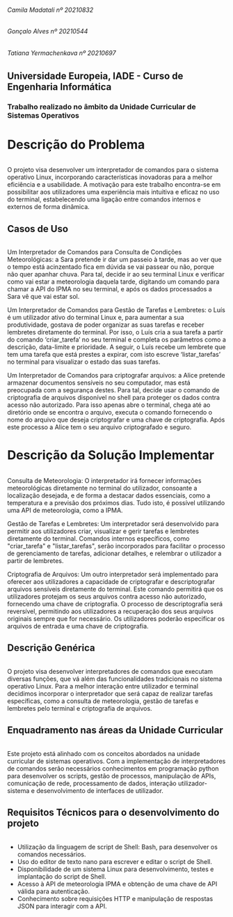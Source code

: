 ###### Camila Madatali nº 20210832
###### Gonçalo Alves nº 20210544
###### Tatiana Yermachenkava nº 20210697

## Universidade Europeia, IADE - Curso de Engenharia Informática

### Trabalho realizado no âmbito da Unidade Curricular de Sistemas Operativos



# Descrição do Problema

###### 
O projeto visa desenvolver um interpretador de comandos para o sistema operativo Linux, incorporando características inovadoras para a melhor eficiência e a usabilidade. A motivação para este trabalho encontra-se em possibilitar aos utilizadores uma experiência mais intuitiva e eficaz no uso do terminal, estabelecendo uma ligação entre comandos internos e externos de forma dinâmica.  

## Casos de Uso

###### 
Um Interpretador de Comandos para Consulta de Condições Meteorológicas: a Sara pretende ir dar um passeio à tarde, mas ao ver que o tempo está acinzentado fica em dúvida se vai passear ou não, porque não quer apanhar chuva. Para tal, decide ir ao seu terminal Linux e verificar como vai estar a meteorologia daquela tarde, digitando um comando para chamar a API do IPMA no seu terminal, e após os dados processados a Sara vê que vai estar sol.

Um Interpretador de Comandos para Gestão de Tarefas e Lembretes: o Luís é um utilizador ativo do terminal Linux e, para aumentar a sua produtividade, gostava de poder organizar as suas tarefas e receber lembretes diretamente do terminal. Por isso, o Luís cria a sua tarefa a partir do comando ‘criar_tarefa’ no seu terminal e completa os parâmetros como a descrição, data-limite e prioridade. A seguir, o Luís recebe um lembrete que tem uma tarefa que está prestes a expirar, com isto escreve ‘listar_tarefas’ no terminal para visualizar o estado das suas tarefas.

Um Interpretador de Comandos para criptografar arquivos: a Alice pretende armazenar documentos sensíveis no seu computador, mas está preocupada com a segurança destes. Para tal, decide usar o comando de criptografia de arquivos disponível no shell para proteger os dados contra acesso não autorizado. Para isso apenas abre o terminal, chega até ao diretório onde se encontra o arquivo, executa o comando fornecendo o nome do arquivo que deseja criptografar e uma chave de criptografia. Após este processo a Alice tem o seu arquivo criptografado e seguro.

# Descrição da Solução Implementar

######
Consulta de Meteorologia: O interpretador irá fornecer informações meteorológicas diretamente no terminal do utilizador, consoante a localização desejada, e de forma a destacar dados essenciais, como a temperatura e a previsão dos próximos dias. Tudo isto, é possível utilizando uma API de meteorologia, como a IPMA.

Gestão de Tarefas e Lembretes: Um interpretador será desenvolvido para permitir aos utilizadores criar, visualizar e gerir tarefas e lembretes diretamente do terminal. Comandos internos específicos, como "criar_tarefa" e "listar_tarefas", serão incorporados para facilitar o processo de gerenciamento de tarefas, adicionar detalhes, e relembrar o utilizador a partir de lembretes.

Criptografia de Arquivos: Um outro interpretador será implementado para oferecer aos utilizadores a capacidade de criptografar e descriptografar arquivos sensíveis diretamente do terminal. Este comando permitirá que os utilizadores protejam os seus arquivos contra acesso não autorizado, fornecendo uma chave de criptografia. O processo de descriptografia será reversível, permitindo aos utilizadores a recuperação dos seus arquivos originais sempre que for necessário. Os utilizadores poderão especificar os arquivos de entrada e uma chave de criptografia.

## Descrição Genérica

######
O projeto visa desenvolver interpretadores de comandos que executam diversas funções, que vá além das funcionalidades tradicionais no sistema operativo Linux. Para a melhor interação entre utilizador e terminal decidimos incorporar o interpretador que será capaz de realizar tarefas específicas, como a consulta de meteorologia, gestão de tarefas e lembretes pelo terminal e criptografia de arquivos.  

## Enquadramento nas áreas da Unidade Curricular

######
Este projeto está alinhado com os conceitos abordados na unidade curricular de sistemas operativos. Com a implementação de interpretadores de comandos serão necessários conhecimentos em programação python para desenvolver os scripts, gestão de processos, manipulação de APIs, comunicação de rede, processamento de dados, interação utilizador-sistema e desenvolvimento de interfaces de utilizador.

## Requisitos Técnicos para o desenvolvimento do projeto 

######
- Utilização da linguagem de script de Shell: Bash, para desenvolver os comandos necessários.
- Uso do editor de texto nano para escrever e editar o script de Shell.
- Disponibilidade de um sistema Linux para desenvolvimento, testes e implantação do script de Shell.
- Acesso à API de meteorologia IPMA e obtenção de uma chave de API válida para autenticação.
- Conhecimento sobre requisições HTTP e manipulação de respostas JSON para interagir com a API.




